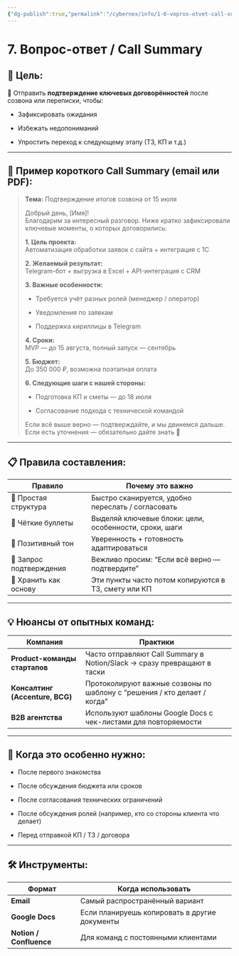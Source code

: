 ```yaml
---
{"dg-publish":true,"permalink":"/cybernex/info/1-6-vopros-otvet-call-summary/","dgPassFrontmatter":true,"created":"2025-07-16T15:08:25.555+08:00","updated":"2025-07-16T16:02:59.656+08:00"}
---
```


# 7. Вопрос-ответ / Call Summary

## 📌 Цель:

📩 Отправить **подтверждение ключевых договорённостей** после созвона или переписки, чтобы:

- Зафиксировать ожидания
    
- Избежать недопониманий
    
- Упростить переход к следующему этапу (ТЗ, КП и т.д.)
    

---

## 📄 **Пример короткого Call Summary (email или PDF):**

> **Тема:** Подтверждение итогов созвона от 15 июля
> 
> Добрый день, [Имя]!  
> Благодарим за интересный разговор. Ниже кратко зафиксировали ключевые моменты, о которых договорились:
> 
> **1. Цель проекта:**  
> Автоматизация обработки заявок с сайта + интеграция с 1С
> 
> **2. Желаемый результат:**  
> Telegram-бот + выгрузка в Excel + API-интеграция с CRM
> 
> **3. Важные особенности:**
> 
> - Требуется учёт разных ролей (менеджер / оператор)
>     
> - Уведомления по заявкам
>     
> - Поддержка кириллицы в Telegram
>     
> 
> **4. Сроки:**  
> MVP — до 15 августа, полный запуск — сентябрь
> 
> **5. Бюджет:**  
> До 350 000 ₽, возможна поэтапная оплата
> 
> **6. Следующие шаги с нашей стороны:**
> 
> - Подготовка КП и сметы — до 18 июля
>     
> - Согласование подхода с технической командой
>     
> 
> Если всё выше верно — подтверждайте, и мы двинемся дальше.  
> Если есть уточнения — обязательно дайте знать 🙌

---

## 📋 Правила составления:

|Правило|Почему это важно|
|---|---|
|🔸 Простая структура|Быстро сканируется, удобно переслать / согласовать|
|🔸 Чёткие буллеты|Выделяй ключевые блоки: цели, особенности, сроки, шаги|
|🔸 Позитивный тон|Уверенность + готовность адаптироваться|
|🔸 Запрос подтверждения|Вежливо просим: “Если всё верно — подтвердите”|
|🔸 Хранить как основу|Эти пункты часто потом копируются в ТЗ, смету или КП|

---

## 💡 Нюансы от опытных команд:

|Компания|Практики|
|---|---|
|**Product-команды стартапов**|Часто отправляют Call Summary в Notion/Slack → сразу превращают в таски|
|**Консалтинг (Accenture, BCG)**|Протоколируют важные созвоны по шаблону с “решения / кто делает / когда”|
|**B2B агентства**|Используют шаблоны Google Docs с чек-листами для повторяемости|

---

## 📌 Когда это особенно нужно:

- После первого знакомства
    
- После обсуждения бюджета или сроков
    
- После согласования технических ограничений
    
- После обсуждения ролей (например, кто со стороны клиента что делает)
    
- Перед отправкой КП / ТЗ / договора
    

---

## 🛠️ Инструменты:

|Формат|Когда использовать|
|---|---|
|**Email**|Самый распространённый вариант|
|**Google Docs**|Если планируешь копировать в другие документы|
|**Notion / Confluence**|Для команд с постоянными клиентами|

